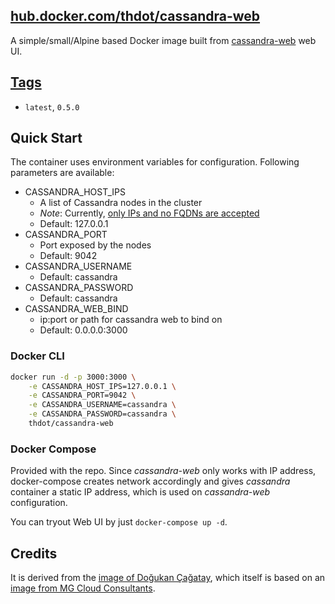 ## [hub.docker.com/thdot/cassandra-web](https://hub.docker.com/r/thdot/cassandra-web)

A simple/small/Alpine based Docker image built from [cassandra-web](https://github.com/avalanche123/cassandra-web) web UI.

## [Tags](https://hub.docker.com/r/thdot/cassandra-web)
- `latest`, `0.5.0`

## Quick Start

The container uses environment variables for configuration. Following parameters are available:

*  CASSANDRA_HOST_IPS
   *  A list of Cassandra nodes in the cluster
   *  *Note*: Currently, [only IPs and no FQDNs are accepted](https://github.com/avalanche123/cassandra-web/issues/19)
   *  Default: 127.0.0.1
*  CASSANDRA_PORT
   *  Port exposed by the nodes
   *  Default: 9042
*  CASSANDRA_USERNAME
   *  Default: cassandra
*  CASSANDRA_PASSWORD
   *  Default: cassandra
*  CASSANDRA_WEB_BIND
   * ip:port or path for cassandra web to bind on
   * Default: 0.0.0.0:3000

### Docker CLI

```bash
docker run -d -p 3000:3000 \
    -e CASSANDRA_HOST_IPS=127.0.0.1 \
    -e CASSANDRA_PORT=9042 \
    -e CASSANDRA_USERNAME=cassandra \
    -e CASSANDRA_PASSWORD=cassandra \
	thdot/cassandra-web
```


### Docker Compose

Provided with the repo. Since *cassandra-web* only works with IP address, docker-compose creates network accordingly and gives *cassandra* container a static IP address, which is used on *cassandra-web* configuration.

You can tryout Web UI by just `docker-compose up -d`.

## Credits

It is derived from the [image of Doğukan Çağatay](https://hub.docker.com/r/dcagatay/cassandra-web), which
itself is based on an [image from MG Cloud Consultants](https://hub.docker.com/r/markusgulden/cassandra-web).
